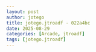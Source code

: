 ```yaml
---
layout: post
author: jotego
title: jotego.jtroadf - 022a4bc
date: 2025-08-29
categories: [Arcade, jtroadf]
tags: [jotego.jtroadf]
---
```


